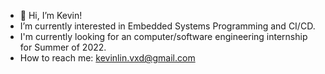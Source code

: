 - 👋 Hi, I’m Kevin!
-  I’m currently interested in Embedded Systems Programming and CI/CD.
-  I'm currently looking for an computer/software engineering internship for Summer of 2022.
-  How to reach me: kevinlin.vxd@gmail.com

<!---
kevinlinvxd/kevinlinvxd is a ✨ special ✨ repository because its `README.md` (this file) appears on your GitHub profile.
You can click the Preview link to take a look at your changes.
--->
